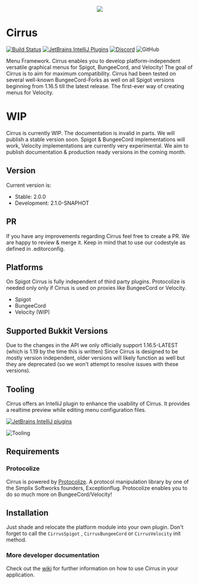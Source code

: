 <p align="center">
  <img src="https://i.imgur.com/vmfZcvS.png" />
</p>


# Cirrus
[![Build Status](http://ci.exceptionflug.de/buildStatus/icon?job=Cirrus)](http://ci.exceptionflug.de/job/Cirrus/) [![JetBrains IntelliJ Plugins](https://img.shields.io/jetbrains/plugin/v/15194-cirrus-tooling)](https://plugins.jetbrains.com/plugin/15194-cirrus-tooling) [![Discord](https://img.shields.io/discord/752533664696369204?label=Discord)](https://discord.simplixsoft.com/) ![GitHub](https://img.shields.io/github/license/Exceptionflug/Protocolize)

Menu Framework.
Cirrus enables you to develop platform-independent versatile graphical menus for Spigot, BungeeCord, and Velocity! The
goal of Cirrus is to aim for maximum compatibility. Cirrus had been tested on several well-known BungeeCord-Forks as
well on all Spigot versions beginning from 1.16.5 till the latest release. The first-ever way of creating menus for Velocity.



# WIP

Cirrus is currently WIP. The documentation is invalid in parts. We will publish a stable version soon.
Spigot & BungeeCord implementations will work, Velocity implementations are currently very experimental.
We aim to publish documentation & production ready versions in the coming month.

## Version
Current version is:
- Stable: 2.0.0
- Development: 2.1.0-SNAPHOT

## PR

If you have any improvements regarding Cirrus feel free to create a PR. We are happy to review & merge it.
Keep in mind that to use our codestyle as defined in .editorconfig.

## Platforms

On Spigot Cirrus is fully independent of third party plugins. Protocolize is needed only only if Cirrus is used on
proxies like BungeeCord or Velocity.

- Spigot 
- BungeeCord
- Velocity (WIP)

## Supported Bukkit Versions

Due to the changes in the API we only officially support 1.16.5-LATEST (which is 1.19 by the time this is written)
Since Cirrus is designed to be mostly version independent, older versions will likely function as well but they are deprecated (so we won't attempt to resolve issues with these versions).

## Tooling

Cirrus offers an IntelliJ plugin to enhance the usability of Cirrus. It provides a realtime preview while editing menu
configuration files.

[![JetBrains IntelliJ plugins](https://img.shields.io/jetbrains/plugin/d/15194-cirrus-tooling)](https://plugins.jetbrains.com/plugin/15194-cirrus-tooling)

![Tooling](https://i.imgur.com/88pvZ8G.gif)

## Requirements

### Protocolize

Cirrus is powered by [Protocolize](https://github.com/Exceptionflug/protocolize). A protocol manipulation library by one
of the Simplix Softworks founders, Exceptionflug. Protocolize enables you to do so much more on BungeeCord/Velocity!

## Installation

Just shade and relocate the platform module into your own plugin. Don't forget to call the `CirrusSpigot`
, `CirrusBungeeCord` or `CirrusVelocity` init method.

### More developer documentation

Check out the [wiki](https://github.com/Simplix-Softworks/Cirrus/wiki) for further information on how to use Cirrus in
your application.
